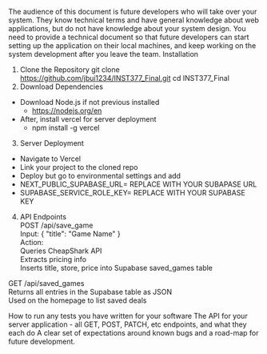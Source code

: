 The audience of this document is future developers who will take over your system.
They know technical terms and have general knowledge about web applications, but do not have knowledge about your system design.
You need to provide a technical document so that future developers can start setting up the application on their local machines, and keep working on the system development after you leave the team.
Installation
1. Clone the Repository
git clone https://github.com/jbui1234/INST377_Final.git
cd INST377_Final
2. Download Dependencies
 - Download Node.js if not previous installed
   - https://nodejs.org/en
  - After, install vercel for server deployment
    - npm install -g vercel
3. Server Deployment
  - Navigate to Vercel
  - Link your project to the cloned repo
  - Deploy but go to environmental settings and add
  - NEXT_PUBLIC_SUPABASE_URL= REPLACE WITH YOUR SUBAPASE URL
  - SUPABASE_SERVICE_ROLE_KEY= REPLACE WITH YOUR SUPABASE KEY
4. API Endpoints  
POST /api/save_game  
Input: { "title": "Game Name" }  
Action:  
Queries CheapShark API  
Extracts pricing info  
Inserts title, store, price into Supabase saved_games table

GET /api/saved_games  
Returns all entries in the Supabase table as JSON  
Used on the homepage to list saved deals  

How to run any tests you have written for your software
The API for your server application - all GET, POST, PATCH, etc endpoints, and what they each do
A clear set of expectations around known bugs and a road-map for future development.

